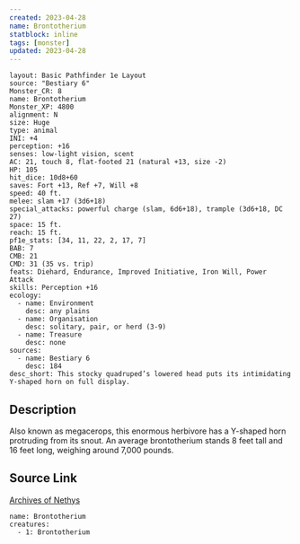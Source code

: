 ```yaml
---
created: 2023-04-28
name: Brontotherium
statblock: inline
tags: [monster]
updated: 2023-04-28
---
```

```statblock
layout: Basic Pathfinder 1e Layout
source: "Bestiary 6"
Monster_CR: 8
name: Brontotherium
Monster_XP: 4800
alignment: N
size: Huge
type: animal
INI: +4
perception: +16
senses: low-light vision, scent
AC: 21, touch 8, flat-footed 21 (natural +13, size -2)
HP: 105
hit_dice: 10d8+60
saves: Fort +13, Ref +7, Will +8
speed: 40 ft.
melee: slam +17 (3d6+18)
special_attacks: powerful charge (slam, 6d6+18), trample (3d6+18, DC 27)
space: 15 ft.
reach: 15 ft.
pf1e_stats: [34, 11, 22, 2, 17, 7]
BAB: 7
CMB: 21
CMD: 31 (35 vs. trip)
feats: Diehard, Endurance, Improved Initiative, Iron Will, Power Attack
skills: Perception +16
ecology:
  - name: Environment
    desc: any plains
  - name: Organisation
    desc: solitary, pair, or herd (3-9)
  - name: Treasure
    desc: none
sources:
  - name: Bestiary 6
    desc: 184
desc_short: This stocky quadruped’s lowered head puts its intimidating Y-shaped horn on full display.
```
## Description
Also known as megacerops, this enormous herbivore has a Y-shaped horn protruding from its snout. An average brontotherium stands 8 feet tall and 16 feet long, weighing around 7,000 pounds.
## Source Link
[Archives of Nethys](https://aonprd.com/MonsterDisplay.aspx?ItemName=Brontotherium)
```encounter-table
name: Brontotherium
creatures:
  - 1: Brontotherium
```
